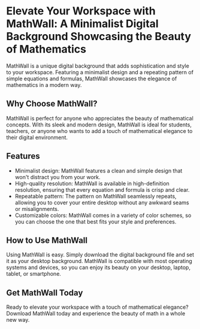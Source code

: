<!--font:Poppins-->

# Elevate Your Workspace with MathWall: A Minimalist Digital Background Showcasing the Beauty of Mathematics

MathWall is a unique digital background that adds sophistication and style to your workspace. Featuring a minimalist design and a repeating pattern of simple equations and formulas, MathWall showcases the elegance of mathematics in a modern way.

## Why Choose MathWall?

MathWall is perfect for anyone who appreciates the beauty of mathematical concepts. With its sleek and modern design, MathWall is ideal for students, teachers, or anyone who wants to add a touch of mathematical elegance to their digital environment.

## Features

- Minimalist design: MathWall features a clean and simple design that won't distract you from your work.
- High-quality resolution: MathWall is available in high-definition resolution, ensuring that every equation and formula is crisp and clear.
- Repeatable pattern: The pattern on MathWall seamlessly repeats, allowing you to cover your entire desktop without any awkward seams or misalignments.
- Customizable colors: MathWall comes in a variety of color schemes, so you can choose the one that best fits your style and preferences.

## How to Use MathWall

Using MathWall is easy. Simply download the digital background file and set it as your desktop background. MathWall is compatible with most operating systems and devices, so you can enjoy its beauty on your desktop, laptop, tablet, or smartphone.

## Get MathWall Today

Ready to elevate your workspace with a touch of mathematical elegance? Download MathWall today and experience the beauty of math in a whole new way.

<!--

Write me markdown content of website with wallpaper:

"A wallpaper featuring a repeating pattern of simple equations and formulas, arranged in a minimalist and modern design."

The header of the page should not be copy of the text but rather a real content of the website which is using this wallpaper.


---


# MathWall: Transform Your Desktop with a Minimalist Mathematical Wallpaper

MathWall is a unique wallpaper that brings the beauty of mathematics to your desktop. Featuring a repeating pattern of simple equations and formulas, arranged in a minimalist and modern design, MathWall is perfect for anyone who loves math or wants to add a touch of sophistication to their workspace.

## Why Choose MathWall?

MathWall is more than just a wallpaper – it's a statement. With its sleek and modern design, MathWall is perfect for anyone who wants to showcase their love of math in a subtle yet stylish way. Whether you're a student, a teacher, or simply someone who appreciates the elegance of mathematical concepts, MathWall is the perfect addition to your desktop.

## Features

- Minimalist design: MathWall features a clean and simple design that won't distract you from your work.
- High-quality resolution: MathWall is available in high-definition resolution, ensuring that every equation and formula is crisp and clear.
- Repeatable pattern: The pattern on MathWall seamlessly repeats, allowing you to cover your entire desktop without any awkward seams or misalignments.
- Customizable colors: MathWall comes in a variety of color schemes, so you can choose the one that best fits your style and preferences.

## How to Use MathWall

Using MathWall is easy. Simply download the wallpaper file and set it as your desktop background. MathWall is compatible with most operating systems and devices, so you can enjoy its beauty on your desktop, laptop, tablet, or smartphone.

## Get MathWall Today

Ready to transform your desktop with a touch of mathematical elegance? Download MathWall today and experience the beauty of math in a whole new way.


---


Heading should not include word "wallpaper". The website should not be about the wallpaper itself, wallpaper is just a related background, rewrite whole content.


---


# Discover the Beauty of Mathematics with MathWall

MathWall is a unique desktop background that brings the elegance of mathematics to your workspace. Featuring a minimalist and modern design, MathWall showcases a repeating pattern of simple equations and formulas that will add a touch of sophistication to your digital environment.

## Why Choose MathWall?

MathWall is more than just a background – it's an expression of your love for mathematics. With its sleek and modern design, MathWall is perfect for anyone who wants to showcase their appreciation for mathematical concepts in a subtle yet stylish way. Whether you're a student, a teacher, or simply someone who appreciates the beauty of math, MathWall is the perfect addition to your digital workspace.

## Features

- Minimalist design: MathWall features a clean and simple design that won't distract you from your work.
- High-quality resolution: MathWall is available in high-definition resolution, ensuring that every equation and formula is crisp and clear.
- Repeatable pattern: The pattern on MathWall seamlessly repeats, allowing you to cover your entire desktop without any awkward seams or misalignments.
- Customizable colors: MathWall comes in a variety of color schemes, so you can choose the one that best fits your style and preferences.

## How to Use MathWall

Using MathWall is easy. Simply download the background file and set it as your desktop background. MathWall is compatible with most operating systems and devices, so you can enjoy its beauty on your desktop, laptop, tablet, or smartphone.

## Get MathWall Today

Ready to discover the beauty of mathematics? Download MathWall today and experience the elegance of math in a whole new way.


---


Heading is too long, rewrite whole content.


---


# Add a Touch of Mathematical Elegance to Your Workspace with MathWall

MathWall is a unique digital background that showcases the beauty of mathematics in a minimalist and modern design. Featuring a repeating pattern of simple equations and formulas, MathWall adds sophistication and style to your desktop.

## Why Choose MathWall?

MathWall is the perfect addition to any workspace for those who appreciate the elegance of mathematical concepts. With its sleek and modern design, MathWall is ideal for students, teachers, or anyone who wants to showcase their love of math in a subtle yet stylish way.

## Features

- Minimalist design: MathWall features a clean and simple design that won't distract you from your work.
- High-quality resolution: MathWall is available in high-definition resolution, ensuring that every equation and formula is crisp and clear.
- Repeatable pattern: The pattern on MathWall seamlessly repeats, allowing you to cover your entire desktop without any awkward seams or misalignments.
- Customizable colors: MathWall comes in a variety of color schemes, so you can choose the one that best fits your style and preferences.

## How to Use MathWall

Using MathWall is easy. Simply download the digital background file and set it as your desktop background. MathWall is compatible with most operating systems and devices, so you can enjoy its beauty on your desktop, laptop, tablet, or smartphone.

## Get MathWall Today

Ready to add a touch of mathematical elegance to your workspace? Download MathWall today and experience the beauty of math in a whole new way.


---


Heading is too long, rewrite whole content.


---


# Elevate Your Workspace with MathWall: A Minimalist Digital Background Showcasing the Beauty of Mathematics

MathWall is a unique digital background that adds sophistication and style to your workspace. Featuring a minimalist design and a repeating pattern of simple equations and formulas, MathWall showcases the elegance of mathematics in a modern way.

## Why Choose MathWall?

MathWall is perfect for anyone who appreciates the beauty of mathematical concepts. With its sleek and modern design, MathWall is ideal for students, teachers, or anyone who wants to add a touch of mathematical elegance to their digital environment.

## Features

- Minimalist design: MathWall features a clean and simple design that won't distract you from your work.
- High-quality resolution: MathWall is available in high-definition resolution, ensuring that every equation and formula is crisp and clear.
- Repeatable pattern: The pattern on MathWall seamlessly repeats, allowing you to cover your entire desktop without any awkward seams or misalignments.
- Customizable colors: MathWall comes in a variety of color schemes, so you can choose the one that best fits your style and preferences.

## How to Use MathWall

Using MathWall is easy. Simply download the digital background file and set it as your desktop background. MathWall is compatible with most operating systems and devices, so you can enjoy its beauty on your desktop, laptop, tablet, or smartphone.

## Get MathWall Today

Ready to elevate your workspace with a touch of mathematical elegance? Download MathWall today and experience the beauty of math in a whole new way.


---


Write me a Google font which is best fitting for the website.

Pick from the list:
- Roboto
- Lato
- Futura
- Montserrat
- Alegreya
- Playfair Display
- IBM Plex Sans
- Raleway
- Poppins
- Open Sans
- Exo 2
- Barlow Condensed
- Inter
- Great Vibes
- Lobster
- Dancing Script
- Orbitron


Write just the font name nothing else.


---


Poppins

-->
